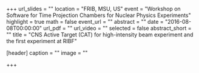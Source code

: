 +++
url_slides = ""
location = "FRIB, MSU, US"
event = "Workshop on Software for Time Projection Chambers for Nuclear Physics Experiments"
highlight = true
math = false
event_url = ""
abstract = ""
date = "2016-08-08T00:00:00"
url_pdf = ""
url_video = ""
selected = false
abstract_short = ""
title = "CNS Active Target (CAT) for high-intensity beam experiment and the first experiment at RIBF"

[header]
  caption = ""
  image = ""

+++

